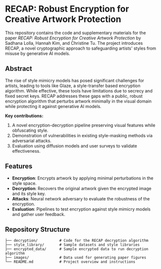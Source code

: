# RECAP: Robust Encryption for Creative Artwork Protection

This repository contains the code and supplementary materials for the paper *RECAP: Robust Encryption for Creative Artwork Protection* by Sadhana Lolla, Hannah Kim, and Christine Tu. The project introduces RECAP, a novel cryptographic approach to safeguarding artists' styles from misuse by generative AI models.

## Abstract

The rise of style mimicry models has posed significant challenges for artists, leading to tools like Glaze, a style-transfer based encryption algorithm. While effective, these tools have limitations due to secrecy and fixed secret keys. RECAP addresses these gaps with a public, robust encryption algorithm that perturbs artwork minimally in the visual domain while protecting it against generative AI models.

**Key contributions:**
1. A novel encryption-decryption pipeline preserving visual features while obfuscating style.
2. Demonstration of vulnerabilities in existing style-masking methods via adversarial attacks.
3. Evaluation using diffusion models and user surveys to validate effectiveness.

## Features

- **Encryption**: Encrypts artwork by applying minimal perturbations in the style space.
- **Decryption**: Recovers the original artwork given the encrypted image and its style key.
- **Attacks**: Neural network adversary to evaluate the robustness of the encryption.
- **Evaluation**: Pipelines to test encryption against style mimicry models and gather user feedback.

## Repository Structure
```├── encryption/          # Code for the RECAP encryption algorithm
├── decryption/          # Code for the RECAP decryption algorithm
├── style_library/       # Sample datasets and style libraries
├── encrypted_data/      # Sample encrypted data to run decryption algorithm
├── images/              # Data used for generating paper figures
└── README.md            # Project overview and instructions